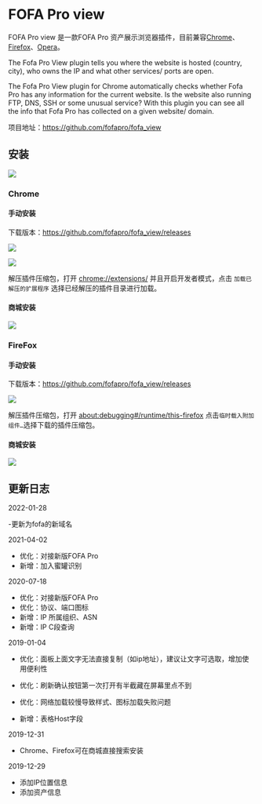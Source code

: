 # FOFA Pro view

FOFA Pro view 是一款FOFA Pro 资产展示浏览器插件，目前兼容[Chrome](https://www.google.com/chrome/)、[Firefox](https://www.mozilla.org/)、[Opera](https://www.opera.com/)。

The Fofa Pro View plugin tells you where the website is hosted (country, city), who owns the IP and what other services/ ports are open.

The Fofa Pro View plugin for Chrome automatically checks whether Fofa Pro has any information for the current website. Is the website also running FTP, DNS, SSH or some unusual service? With this plugin you can see all the info that Fofa Pro has collected on a given website/ domain.

项目地址：https://github.com/fofapro/fofa_view

## 安装

![](images/1.png)

### Chrome

#### 手动安装

下载版本：https://github.com/fofapro/fofa_view/releases

![](images/3.png)

![](images/4.png)

解压插件压缩包，打开 [chrome://extensions/](chrome://extensions/) 并且开启开发者模式，点击 `加载已解压的扩展程序` 选择已经解压的插件目录进行加载。

#### 商城安装

![](images/8.png)

### FireFox

#### 手动安装

下载版本：https://github.com/fofapro/fofa_view/releases

![](images/6.png)

解压插件压缩包，打开 [about:debugging#/runtime/this-firefox](about:debugging#/runtime/this-firefox) 点击`临时载入附加组件…`选择下载的插件压缩包。

#### 商城安装

![](images/7.png)

## 更新日志
2022-01-28

-更新为fofa的新域名

2021-04-02

- 优化：对接新版FOFA Pro
- 新增：加入蜜罐识别

2020-07-18

- 优化：对接新版FOFA Pro
- 优化：协议、端口图标
- 新增：IP 所属组织、ASN
- 新增：IP C段查询

2019-01-04

- 优化：面板上面文字无法直接复制（如ip地址），建议让文字可选取，增加使用便利性
  
- 优化：刷新确认按钮第一次打开有半截藏在屏幕里点不到

- 优化：网络加载较慢导致样式、图标加载失败问题

- 新增：表格Host字段

2019-12-31

- Chrome、Firefox可在商城直接搜索安装

2019-12-29

- 添加IP位置信息
- 添加资产信息

